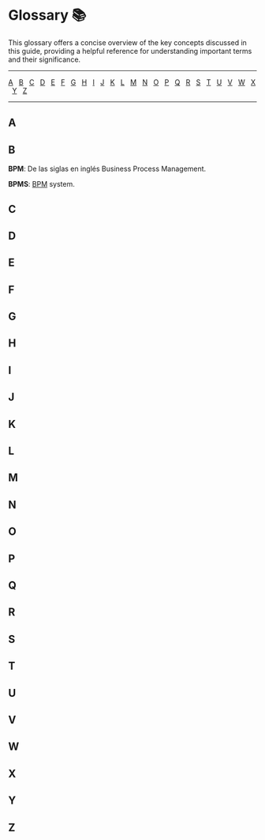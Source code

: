 <!-- markdownlint-disable MD001 -->

# Glossary 📚

This glossary offers a concise overview of the key concepts discussed in this guide, providing a helpful reference for understanding important terms and their significance.

---

[A](#a) &#160;
[B](#b) &#160;
[C](#c) &#160;
[D](#d) &#160;
[E](#e) &#160;
[F](#f) &#160;
[G](#g) &#160;
[H](#h) &#160;
[I](#i) &#160;
[J](#j) &#160;
[K](#k) &#160;
[L](#l) &#160;
[M](#m) &#160;
[N](#n) &#160;
[O](#o) &#160;
[P](#p) &#160;
[Q](#q) &#160;
[R](#r) &#160;
[S](#s) &#160;
[T](#t) &#160;
[U](#u) &#160;
[V](#v) &#160;
[W](#w) &#160;
[X](#x) &#160;
[Y](#y) &#160;
[Z](#z) &#160;

---

## A

## B

**BPM**: De las siglas en inglés Business Process Management.

**BPMS**: [BPM](#b) system.

## C

## D

## E

## F

## G

## H

## I

## J

## K

## L

## M

## N

## O

## P

## Q

## R

## S

## T

## U

## V

## W

## X

## Y

## Z
